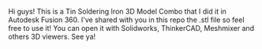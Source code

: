Hi guys! This is a Tin Soldering Iron 3D Model Combo that I did it in Autodesk Fusion 360. I've shared with you in this repo the .stl file so feel free to use it! You can open it with Solidworks, ThinkerCAD, Meshmixer and others 3D viewers. See ya!
